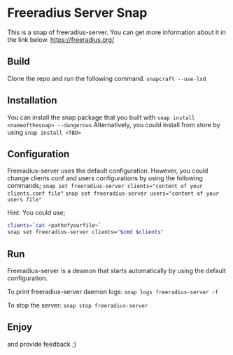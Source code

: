 # Freeradius Server Snap

This is a snap of freeradius-server. You can get more information about it in the link below.
https://freeradius.org/

## Build
Clone the repo and run the following command.
`snapcraft --use-lxd`

## Installation
You can install the snap package that you built with
`snap install <nameofthesnap> --dangerous`
Alternatively, you could install from store by using
`snap install <TBD>`


## Configuration
Freeradius-server uses the default configuration. However, you could change clients.conf and users configurations by using the following commands;
`snap set freeradius-server clients="content of your clients.conf file"`
`snap set freeradius-server users="content of your users file"`

Hint: You could use;
```sh
clients=`cat <pathofyourfile>`
snap set freeradius-server clients="$cmd $clients"
```

## Run
Freeradius-server is a deamon that starts automatically by using the default configuration.

To print freeradius-server daemon logs:
`snap logs freeradius-server -f`

To stop the server:
`snap stop freeradius-server`

## Enjoy

and provide feedback ;)




